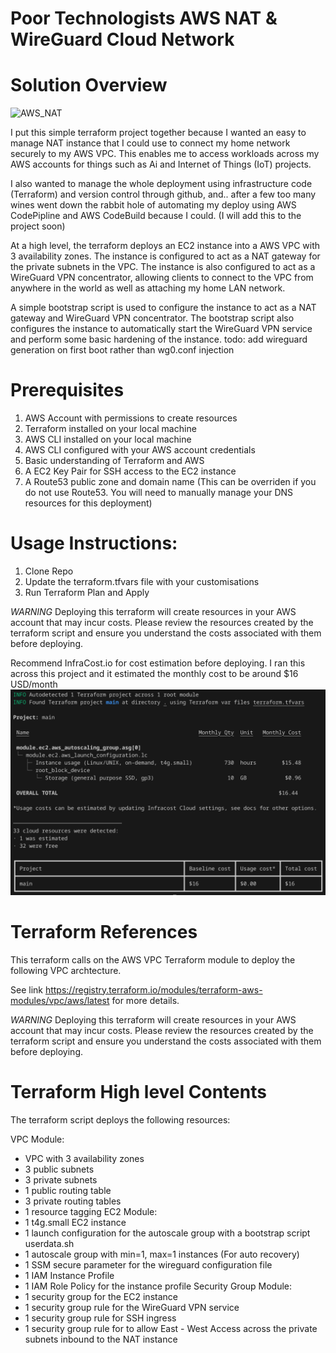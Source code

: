 # Poor Technologists AWS NAT & WireGuard Cloud Network

# Solution Overview

![AWS_NAT](./images/aws_nat_sphere.png)

I put this simple terraform project together because I wanted an easy to manage NAT instance that I could use to connect my home network securely to my AWS VPC. This enables me to access workloads across my AWS accounts for things such as Ai and Internet of Things (IoT) projects.

I also wanted to manage the whole deployment using infrastructure code (Terraform) and version control through github, and.. after a few too many wines went down the rabbit hole of automating my deploy using AWS CodePipline and AWS CodeBuild because I could. (I will add this to the project soon)

At a high level, the terraform deploys an EC2 instance into a AWS VPC with 3 availability zones. The instance is configured to act as a NAT gateway for the private subnets in the VPC. The instance is also configured to act as a WireGuard VPN concentrator, allowing clients to connect to the VPC from anywhere in the world as well as attaching my home LAN network. 

A simple bootstrap script is used to configure the instance to act as a NAT gateway and WireGuard VPN concentrator. The bootstrap script also configures the instance to automatically start the WireGuard VPN service and perform some basic hardening of the instance. todo: add wireguard generation on first boot rather than wg0.conf injection

# Prerequisites

1. AWS Account with permissions to create resources
2. Terraform installed on your local machine
3. AWS CLI installed on your local machine
4. AWS CLI configured with your AWS account credentials
5. Basic understanding of Terraform and AWS
6. A EC2 Key Pair for SSH access to the EC2 instance
7. A Route53 public zone and domain name (This can be overriden if you do not use Route53. You will need to manually manage your DNS resources for this deployment)

# Usage Instructions:

1. Clone Repo
2. Update the terraform.tfvars file with your customisations
3. Run Terraform Plan and Apply

*WARNING* Deploying this terraform will create resources in your AWS account that may incur costs. Please review the resources created by the terraform script and ensure you understand the costs associated with them before deploying.

Recommend InfraCost.io for cost estimation before deploying. I ran this across this project and it estimated the monthly cost to be around $16 USD/month
![InfraCost](./images/aws_nat_sphere_monthlycost.png)

# Terraform References

This terraform calls on the AWS VPC Terraform module to deploy the following VPC archtecture. 

See link https://registry.terraform.io/modules/terraform-aws-modules/vpc/aws/latest for more details.

*WARNING* Deploying this terraform will create resources in your AWS account that may incur costs. Please review the resources created by the terraform script and ensure you understand the costs associated with them before deploying.

# Terraform High level Contents

The terraform script deploys the following resources:

VPC Module:
- VPC with 3 availability zones
- 3 public subnets
- 3 private subnets
- 1 public routing table
- 3 private routing tables
- 1 resource tagging
EC2 Module:
- 1 t4g.small EC2 instance
- 1 launch configuration for the autoscale group with a bootstrap script userdata.sh
- 1 autoscale group with min=1, max=1 instances (For auto recovery)
- 1 SSM secure parameter for the wireguard configuration file
- 1 IAM Instance Profile
- 1 IAM Role Policy for the instance profile
Security Group Module:
- 1 security group for the EC2 instance
- 1 security group rule for the WireGuard VPN service
- 1 security group rule for SSH ingress
- 1 security group rule for to allow East - West Access across the private subnets inbound to the NAT instance